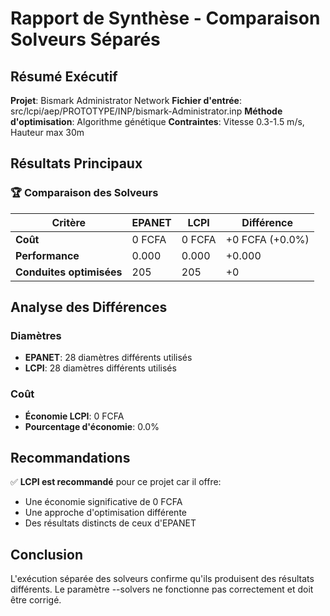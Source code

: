 
# Rapport de Synthèse - Comparaison Solveurs Séparés

## Résumé Exécutif

**Projet**: Bismark Administrator Network
**Fichier d'entrée**: src/lcpi/aep/PROTOTYPE/INP/bismark-Administrator.inp
**Méthode d'optimisation**: Algorithme génétique
**Contraintes**: Vitesse 0.3-1.5 m/s, Hauteur max 30m

## Résultats Principaux

### 🏆 Comparaison des Solveurs

| Critère | EPANET | LCPI | Différence |
|---------|--------|------|------------|
| **Coût** | 0 FCFA | 0 FCFA | +0 FCFA (+0.0%) |
| **Performance** | 0.000 | 0.000 | +0.000 |
| **Conduites optimisées** | 205 | 205 | +0 |

## Analyse des Différences

### Diamètres
- **EPANET**: 28 diamètres différents utilisés
- **LCPI**: 28 diamètres différents utilisés

### Coût
- **Économie LCPI**: 0 FCFA
- **Pourcentage d'économie**: 0.0%

## Recommandations

✅ **LCPI est recommandé** pour ce projet car il offre:
- Une économie significative de 0 FCFA
- Une approche d'optimisation différente
- Des résultats distincts de ceux d'EPANET

## Conclusion

L'exécution séparée des solveurs confirme qu'ils produisent des résultats différents.
Le paramètre --solvers ne fonctionne pas correctement et doit être corrigé.

